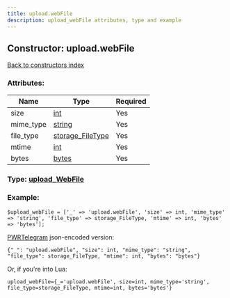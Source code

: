 ```yaml
---
title: upload.webFile
description: upload_webFile attributes, type and example
---
```

## Constructor: upload.webFile  
[Back to constructors index](index.md)



### Attributes:

| Name     |    Type       | Required |
|----------|---------------|----------|
|size|[int](../types/int.md) | Yes|
|mime\_type|[string](../types/string.md) | Yes|
|file\_type|[storage\_FileType](../types/storage_FileType.md) | Yes|
|mtime|[int](../types/int.md) | Yes|
|bytes|[bytes](../types/bytes.md) | Yes|



### Type: [upload\_WebFile](../types/upload_WebFile.md)


### Example:

```
$upload_webFile = ['_' => 'upload.webFile', 'size' => int, 'mime_type' => 'string', 'file_type' => storage_FileType, 'mtime' => int, 'bytes' => 'bytes'];
```  

[PWRTelegram](https://pwrtelegram.xyz) json-encoded version:

```
{"_": "upload.webFile", "size": int, "mime_type": "string", "file_type": storage_FileType, "mtime": int, "bytes": "bytes"}
```


Or, if you're into Lua:  


```
upload_webFile={_='upload.webFile', size=int, mime_type='string', file_type=storage_FileType, mtime=int, bytes='bytes'}

```


